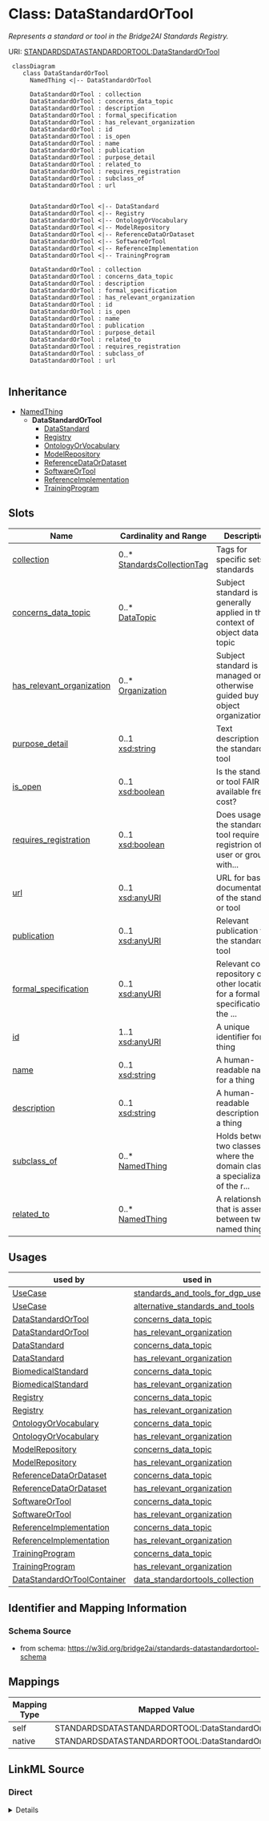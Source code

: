 # Class: DataStandardOrTool
_Represents a standard or tool in the Bridge2AI Standards Registry._




URI: [STANDARDSDATASTANDARDORTOOL:DataStandardOrTool](https://w3id.org/bridge2ai/standards-datastandardortool-schema/DataStandardOrTool)



```mermaid
 classDiagram
    class DataStandardOrTool
      NamedThing <|-- DataStandardOrTool
      
      DataStandardOrTool : collection
      DataStandardOrTool : concerns_data_topic
      DataStandardOrTool : description
      DataStandardOrTool : formal_specification
      DataStandardOrTool : has_relevant_organization
      DataStandardOrTool : id
      DataStandardOrTool : is_open
      DataStandardOrTool : name
      DataStandardOrTool : publication
      DataStandardOrTool : purpose_detail
      DataStandardOrTool : related_to
      DataStandardOrTool : requires_registration
      DataStandardOrTool : subclass_of
      DataStandardOrTool : url
      

      DataStandardOrTool <|-- DataStandard
      DataStandardOrTool <|-- Registry
      DataStandardOrTool <|-- OntologyOrVocabulary
      DataStandardOrTool <|-- ModelRepository
      DataStandardOrTool <|-- ReferenceDataOrDataset
      DataStandardOrTool <|-- SoftwareOrTool
      DataStandardOrTool <|-- ReferenceImplementation
      DataStandardOrTool <|-- TrainingProgram
      
      DataStandardOrTool : collection
      DataStandardOrTool : concerns_data_topic
      DataStandardOrTool : description
      DataStandardOrTool : formal_specification
      DataStandardOrTool : has_relevant_organization
      DataStandardOrTool : id
      DataStandardOrTool : is_open
      DataStandardOrTool : name
      DataStandardOrTool : publication
      DataStandardOrTool : purpose_detail
      DataStandardOrTool : related_to
      DataStandardOrTool : requires_registration
      DataStandardOrTool : subclass_of
      DataStandardOrTool : url
      
```





## Inheritance
* [NamedThing](NamedThing.md)
    * **DataStandardOrTool**
        * [DataStandard](DataStandard.md)
        * [Registry](Registry.md)
        * [OntologyOrVocabulary](OntologyOrVocabulary.md)
        * [ModelRepository](ModelRepository.md)
        * [ReferenceDataOrDataset](ReferenceDataOrDataset.md)
        * [SoftwareOrTool](SoftwareOrTool.md)
        * [ReferenceImplementation](ReferenceImplementation.md)
        * [TrainingProgram](TrainingProgram.md)



## Slots

| Name | Cardinality and Range | Description | Inheritance |
| ---  | --- | --- | --- |
| [collection](collection.md) | 0..* <br/> [StandardsCollectionTag](StandardsCollectionTag.md) | Tags for specific sets of standards | direct |
| [concerns_data_topic](concerns_data_topic.md) | 0..* <br/> [DataTopic](DataTopic.md) | Subject standard is generally applied in the context of object data topic | direct |
| [has_relevant_organization](has_relevant_organization.md) | 0..* <br/> [Organization](Organization.md) | Subject standard is managed or otherwise guided buy the object organization(s... | direct |
| [purpose_detail](purpose_detail.md) | 0..1 <br/> [xsd:string](http://www.w3.org/2001/XMLSchema#string) | Text description of the standard or tool | direct |
| [is_open](is_open.md) | 0..1 <br/> [xsd:boolean](http://www.w3.org/2001/XMLSchema#boolean) | Is the standard or tool FAIR and available free of cost? | direct |
| [requires_registration](requires_registration.md) | 0..1 <br/> [xsd:boolean](http://www.w3.org/2001/XMLSchema#boolean) | Does usage of the standard or tool require registrion of a user or group with... | direct |
| [url](url.md) | 0..1 <br/> [xsd:anyURI](http://www.w3.org/2001/XMLSchema#anyURI) | URL for basic documentation of the standard or tool | direct |
| [publication](publication.md) | 0..1 <br/> [xsd:anyURI](http://www.w3.org/2001/XMLSchema#anyURI) | Relevant publication for the standard or tool | direct |
| [formal_specification](formal_specification.md) | 0..1 <br/> [xsd:anyURI](http://www.w3.org/2001/XMLSchema#anyURI) | Relevant code repository or other location for a formal specification of the ... | direct |
| [id](id.md) | 1..1 <br/> [xsd:anyURI](http://www.w3.org/2001/XMLSchema#anyURI) | A unique identifier for a thing | [NamedThing](NamedThing.md) |
| [name](name.md) | 0..1 <br/> [xsd:string](http://www.w3.org/2001/XMLSchema#string) | A human-readable name for a thing | [NamedThing](NamedThing.md) |
| [description](description.md) | 0..1 <br/> [xsd:string](http://www.w3.org/2001/XMLSchema#string) | A human-readable description for a thing | [NamedThing](NamedThing.md) |
| [subclass_of](subclass_of.md) | 0..* <br/> [NamedThing](NamedThing.md) | Holds between two classes where the domain class is a specialization of the r... | [NamedThing](NamedThing.md) |
| [related_to](related_to.md) | 0..* <br/> [NamedThing](NamedThing.md) | A relationship that is asserted between two named things | [NamedThing](NamedThing.md) |





## Usages

| used by | used in | type | used |
| ---  | --- | --- | --- |
| [UseCase](UseCase.md) | [standards_and_tools_for_dgp_use](standards_and_tools_for_dgp_use.md) | range | [DataStandardOrTool](DataStandardOrTool.md) |
| [UseCase](UseCase.md) | [alternative_standards_and_tools](alternative_standards_and_tools.md) | range | [DataStandardOrTool](DataStandardOrTool.md) |
| [DataStandardOrTool](DataStandardOrTool.md) | [concerns_data_topic](concerns_data_topic.md) | domain | [DataStandardOrTool](DataStandardOrTool.md) |
| [DataStandardOrTool](DataStandardOrTool.md) | [has_relevant_organization](has_relevant_organization.md) | domain | [DataStandardOrTool](DataStandardOrTool.md) |
| [DataStandard](DataStandard.md) | [concerns_data_topic](concerns_data_topic.md) | domain | [DataStandardOrTool](DataStandardOrTool.md) |
| [DataStandard](DataStandard.md) | [has_relevant_organization](has_relevant_organization.md) | domain | [DataStandardOrTool](DataStandardOrTool.md) |
| [BiomedicalStandard](BiomedicalStandard.md) | [concerns_data_topic](concerns_data_topic.md) | domain | [DataStandardOrTool](DataStandardOrTool.md) |
| [BiomedicalStandard](BiomedicalStandard.md) | [has_relevant_organization](has_relevant_organization.md) | domain | [DataStandardOrTool](DataStandardOrTool.md) |
| [Registry](Registry.md) | [concerns_data_topic](concerns_data_topic.md) | domain | [DataStandardOrTool](DataStandardOrTool.md) |
| [Registry](Registry.md) | [has_relevant_organization](has_relevant_organization.md) | domain | [DataStandardOrTool](DataStandardOrTool.md) |
| [OntologyOrVocabulary](OntologyOrVocabulary.md) | [concerns_data_topic](concerns_data_topic.md) | domain | [DataStandardOrTool](DataStandardOrTool.md) |
| [OntologyOrVocabulary](OntologyOrVocabulary.md) | [has_relevant_organization](has_relevant_organization.md) | domain | [DataStandardOrTool](DataStandardOrTool.md) |
| [ModelRepository](ModelRepository.md) | [concerns_data_topic](concerns_data_topic.md) | domain | [DataStandardOrTool](DataStandardOrTool.md) |
| [ModelRepository](ModelRepository.md) | [has_relevant_organization](has_relevant_organization.md) | domain | [DataStandardOrTool](DataStandardOrTool.md) |
| [ReferenceDataOrDataset](ReferenceDataOrDataset.md) | [concerns_data_topic](concerns_data_topic.md) | domain | [DataStandardOrTool](DataStandardOrTool.md) |
| [ReferenceDataOrDataset](ReferenceDataOrDataset.md) | [has_relevant_organization](has_relevant_organization.md) | domain | [DataStandardOrTool](DataStandardOrTool.md) |
| [SoftwareOrTool](SoftwareOrTool.md) | [concerns_data_topic](concerns_data_topic.md) | domain | [DataStandardOrTool](DataStandardOrTool.md) |
| [SoftwareOrTool](SoftwareOrTool.md) | [has_relevant_organization](has_relevant_organization.md) | domain | [DataStandardOrTool](DataStandardOrTool.md) |
| [ReferenceImplementation](ReferenceImplementation.md) | [concerns_data_topic](concerns_data_topic.md) | domain | [DataStandardOrTool](DataStandardOrTool.md) |
| [ReferenceImplementation](ReferenceImplementation.md) | [has_relevant_organization](has_relevant_organization.md) | domain | [DataStandardOrTool](DataStandardOrTool.md) |
| [TrainingProgram](TrainingProgram.md) | [concerns_data_topic](concerns_data_topic.md) | domain | [DataStandardOrTool](DataStandardOrTool.md) |
| [TrainingProgram](TrainingProgram.md) | [has_relevant_organization](has_relevant_organization.md) | domain | [DataStandardOrTool](DataStandardOrTool.md) |
| [DataStandardOrToolContainer](DataStandardOrToolContainer.md) | [data_standardortools_collection](data_standardortools_collection.md) | range | [DataStandardOrTool](DataStandardOrTool.md) |






## Identifier and Mapping Information







### Schema Source


* from schema: https://w3id.org/bridge2ai/standards-datastandardortool-schema





## Mappings

| Mapping Type | Mapped Value |
| ---  | ---  |
| self | STANDARDSDATASTANDARDORTOOL:DataStandardOrTool |
| native | STANDARDSDATASTANDARDORTOOL:DataStandardOrTool |





## LinkML Source

<!-- TODO: investigate https://stackoverflow.com/questions/37606292/how-to-create-tabbed-code-blocks-in-mkdocs-or-sphinx -->

### Direct

<details>
```yaml
name: DataStandardOrTool
description: Represents a standard or tool in the Bridge2AI Standards Registry.
from_schema: https://w3id.org/bridge2ai/standards-datastandardortool-schema
rank: 1000
is_a: NamedThing
slots:
- collection
- concerns_data_topic
- has_relevant_organization
- purpose_detail
- is_open
- requires_registration
- url
- publication
- formal_specification

```
</details>

### Induced

<details>
```yaml
name: DataStandardOrTool
description: Represents a standard or tool in the Bridge2AI Standards Registry.
from_schema: https://w3id.org/bridge2ai/standards-datastandardortool-schema
rank: 1000
is_a: NamedThing
attributes:
  collection:
    name: collection
    description: Tags for specific sets of standards.
    from_schema: https://w3id.org/bridge2ai/standards-datastandardortool-schema
    rank: 1000
    is_a: node property
    domain: NamedThing
    multivalued: true
    alias: collection
    owner: DataStandardOrTool
    domain_of:
    - DataStandardOrTool
    range: StandardsCollectionTag
  concerns_data_topic:
    name: concerns_data_topic
    description: Subject standard is generally applied in the context of object data
      topic.
    from_schema: https://w3id.org/bridge2ai/standards-datastandardortool-schema
    rank: 1000
    is_a: related_to
    domain: DataStandardOrTool
    multivalued: true
    inherited: true
    alias: concerns_data_topic
    owner: DataStandardOrTool
    domain_of:
    - DataStandardOrTool
    range: DataTopic
  has_relevant_organization:
    name: has_relevant_organization
    description: Subject standard is managed or otherwise guided buy the object organization(s).
    from_schema: https://w3id.org/bridge2ai/standards-datastandardortool-schema
    rank: 1000
    is_a: related_to
    domain: DataStandardOrTool
    multivalued: true
    inherited: true
    alias: has_relevant_organization
    owner: DataStandardOrTool
    domain_of:
    - DataStandardOrTool
    range: Organization
  purpose_detail:
    name: purpose_detail
    description: Text description of the standard or tool.
    from_schema: https://w3id.org/bridge2ai/standards-datastandardortool-schema
    rank: 1000
    is_a: node property
    domain: NamedThing
    alias: purpose_detail
    owner: DataStandardOrTool
    domain_of:
    - DataStandardOrTool
    range: string
  is_open:
    name: is_open
    description: Is the standard or tool FAIR and available free of cost?
    from_schema: https://w3id.org/bridge2ai/standards-datastandardortool-schema
    rank: 1000
    is_a: node property
    domain: NamedThing
    alias: is_open
    owner: DataStandardOrTool
    domain_of:
    - DataStandardOrTool
    range: boolean
  requires_registration:
    name: requires_registration
    description: Does usage of the standard or tool require registrion of a user or
      group with some organization or managerial body?
    from_schema: https://w3id.org/bridge2ai/standards-datastandardortool-schema
    rank: 1000
    is_a: node property
    domain: NamedThing
    alias: requires_registration
    owner: DataStandardOrTool
    domain_of:
    - DataStandardOrTool
    range: boolean
  url:
    name: url
    description: URL for basic documentation of the standard or tool.
    from_schema: https://w3id.org/bridge2ai/standards-schema
    rank: 1000
    is_a: node property
    domain: NamedThing
    alias: url
    owner: DataStandardOrTool
    domain_of:
    - DataStandardOrTool
    - Organization
    range: uriorcurie
  publication:
    name: publication
    description: Relevant publication for the standard or tool. Prefer a DOI or PUBMED.
    from_schema: https://w3id.org/bridge2ai/standards-datastandardortool-schema
    rank: 1000
    is_a: node property
    domain: NamedThing
    alias: publication
    owner: DataStandardOrTool
    domain_of:
    - DataStandardOrTool
    range: uriorcurie
  formal_specification:
    name: formal_specification
    description: Relevant code repository or other location for a formal specification
      of the standard or tool. Often a URL, particularly to a Git repository.
    from_schema: https://w3id.org/bridge2ai/standards-datastandardortool-schema
    rank: 1000
    is_a: node property
    domain: NamedThing
    alias: formal_specification
    owner: DataStandardOrTool
    domain_of:
    - DataStandardOrTool
    range: uriorcurie
  id:
    name: id
    description: A unique identifier for a thing.
    from_schema: https://w3id.org/bridge2ai/standards-schema
    rank: 1000
    slot_uri: schema:identifier
    identifier: true
    alias: id
    owner: DataStandardOrTool
    domain_of:
    - NamedThing
    range: uriorcurie
    required: true
  name:
    name: name
    description: A human-readable name for a thing.
    from_schema: https://w3id.org/bridge2ai/standards-schema
    rank: 1000
    slot_uri: schema:name
    alias: name
    owner: DataStandardOrTool
    domain_of:
    - NamedThing
    range: string
  description:
    name: description
    description: A human-readable description for a thing.
    from_schema: https://w3id.org/bridge2ai/standards-schema
    rank: 1000
    slot_uri: schema:description
    alias: description
    owner: DataStandardOrTool
    domain_of:
    - NamedThing
    range: string
  subclass_of:
    name: subclass_of
    description: Holds between two classes where the domain class is a specialization
      of the range class.
    from_schema: https://w3id.org/bridge2ai/standards-schema
    exact_mappings:
    - rdfs:subClassOf
    - MESH:isa
    narrow_mappings:
    - rdfs:subPropertyOf
    rank: 1000
    is_a: related_to
    domain: NamedThing
    multivalued: true
    inherited: true
    alias: subclass_of
    owner: DataStandardOrTool
    domain_of:
    - NamedThing
    range: NamedThing
  related_to:
    name: related_to
    description: A relationship that is asserted between two named things.
    from_schema: https://w3id.org/bridge2ai/standards-schema
    rank: 1000
    domain: NamedThing
    multivalued: true
    inherited: true
    alias: related_to
    owner: DataStandardOrTool
    domain_of:
    - NamedThing
    - Organization
    symmetric: true
    range: NamedThing

```
</details>